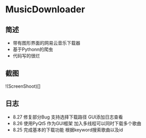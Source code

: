# MusicDownloader

## 简述
* 带有图形界面的网易云音乐下载器
* 基于Pythonn的爬虫
* 代码写的很烂

## 截图
  !(ScreenShoot)[]
## 日志

* 8.27 修复部分Bug 支持选择下载路径 GUI添加日志查看
* 8.26 使用PyQt5 作为GUI框架 加入多线程可以同时下载多个歌曲
* 8.25 完成基本的下载功能 根据keyword搜索歌曲以及id
